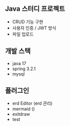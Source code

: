 ## Java 스터디 프로젝트
- CRUD 기능 구현
- 사용자 인증 / JWT 방식
- 파일 업로드 

## 개발 스택
- java 17
- spring 3.2.1
- mysql

## 플러그인
- erd Editor (erd 관리)
- mermaid ()
- exitdraw
- test